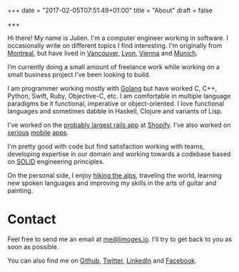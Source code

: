+++
date = "2017-02-05T07:51:49+01:00"
title = "About"
draft = false

+++

Hi there! My name is Julien. I'm a computer engineer working in software. I 
occasionally write on different topics I find interesting. I'm originally from 
[Montreal], but have lived in [Vancouver], [Lyon], [Vienna] and [Munich].

I’m currently doing a small amount of freelance work while working on a small 
business project I’ve been looking to build.

I am programmer working mostly with [Golang] but have worked C, C++, Python, Swift, 
Ruby, Objective-C, etc. I am comfortable in multiple language paradigms
be it functional, imperative or object-oriented. I love functional languages
and sometimes dabble in Haskell, Clojure and variants of Lisp.

I've worked on the [probably largest rails app][rails] at [Shopify]. I've also 
worked on [serious][blastr] [mobile][much] [apps][viarail]. 

I'm pretty good with code but find satisfaction working with teams, developing 
expertise in our domain and working towards a codebase based on [SOLID]
engineering principles.

On the personal side, I enjoy [hiking the alps], traveling the world,
learning new spoken languages and improving my skills in the arts of guitar and
painting.

# Contact

Feel free to send me an email at [me@limoges.io]. I'll try
to get back to you as soon as possible.

You can also find me on [Github], [Twitter], [LinkedIn] and [Facebook].

[Montreal]: https://en.wikipedia.org/wiki/Montreal
[Vancouver]: https://en.wikipedia.org/wiki/Vancouver
[Lyon]: https://en.wikipedia.org/wiki/Lyon
[Vienna]: https://en.wikipedia.org/wiki/Vienna
[Munich]: https://en.wikipedia.org/wiki/Munich
[Golang]: https://golang.org/
[Ruby]: https://www.ruby-lang.org/en/
[Rails]: https://rubyonrails.org/
[Shopify]: https://www.shopify.ca/
[blastr]: https://www.syfy.com/syfywire/behold-new-blastr-mobile-app-and-more
[much]: https://www.soluteo.com/portfolio_page/mcgill-university-health-centre/ 
[viarail]: https://www.soluteo.com/portfolio_page/via-rail/
[SOLID]: https://en.wikipedia.org/wiki/SOLID_(object-oriented_design)
[hiking the alps]: https://en.wikipedia.org/wiki/Zugspitze
[Github Pages]: https://pages.github.com/
[Alpenfrisch]: https://github.com/limoges/alpenfrisch
[dotfiles]: https://github.com/limoges/dotfiles
[tmux-broadcast]: https://github.com/limoges/tmux-broadcast
[luma]: https://github.com/limoges/luma
[secure-networking]: https://github.com/limoges/secure-networking
[limoges.github.io]: https://github.com/limoges/limoges.github.io

[me@limoges.io]: mailto:me@limoges.io
[Twitter]: https://twitter.com/julienlimoges
[Facebook]: https://www.facebook.com/julien.limoges
[LinkedIn]: https://www.linkedin.com/in/julienlimoges
[Github]: https://github.com/limoges
